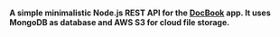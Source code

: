 #### A simple minimalistic Node.js REST API for the [DocBook](http://docb.herokuapp.com) app. It uses MongoDB as database and AWS S3 for cloud file storage.
